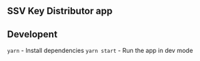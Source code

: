 ## SSV Key Distributor app

## Developent

`yarn` - Install dependencies
`yarn start` - Run the app in dev mode
